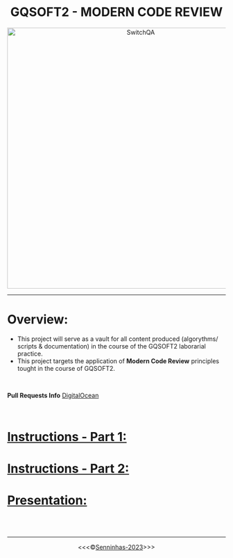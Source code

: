 <h1 align="center">GQSOFT2 - MODERN CODE REVIEW</h1>

<p align="center">
<img src="https://portotechhub.com/wp-content/uploads/2022/12/SWitCH_QA.png" alt="SwitchQA" title="SwitchQA" width="600px">
</p>
<hr>

# **Overview:**

* This project will serve as a vault for all content produced (algorythms/ scripts & documentation) in the course of the GQSOFT2 laborarial practice.
* This project targets the application of **Modern Code Review** principles tought in the course of GQSOFT2.

<br>

**Pull Requests Info** <a href="https://www.digitalocean.com/community/tutorials/how-to-create-a-pull-request-on-github">DigitalOcean</a>

<br>

# [**Instructions - Part 1:**](/docs/pdf/Switch-QA-GQS2-PL-MCReviews.pdf)

# [**Instructions - Part 2:**](/docs/pdf/Switch-QA-GQS2-PL-MCReviews-Parte2.pdf)

# [**Presentation:**](/docs/readme.md)

<br>
<br>
<hr>
<p align="center">&lt;&lt;&lt;&copy;<a href="https://github.com/Senninhas-2023" target="blank">Senninhas-2023</a>&gt;&gt;&gt;</p>